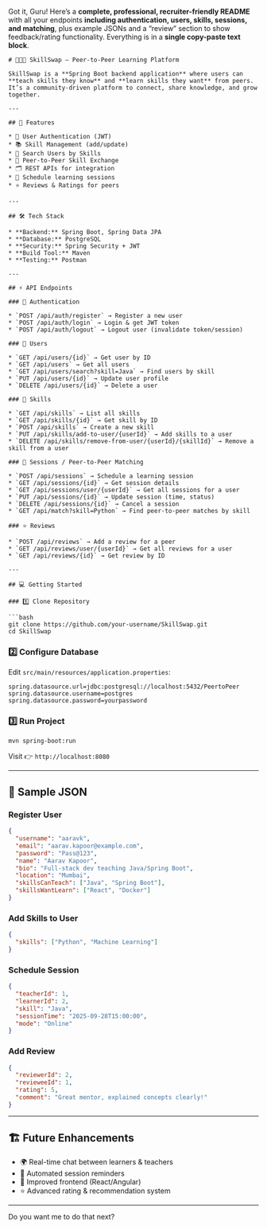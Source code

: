 Got it, Guru! Here’s a **complete, professional, recruiter-friendly README** with all your endpoints **including authentication, users, skills, sessions, and matching**, plus example JSONs and a “review” section to show feedback/rating functionality. Everything is in a **single copy-paste text block**.

````
# 🧑‍🤝‍🧑 SkillSwap – Peer-to-Peer Learning Platform

SkillSwap is a **Spring Boot backend application** where users can **teach skills they know** and **learn skills they want** from peers.  
It’s a community-driven platform to connect, share knowledge, and grow together.

---

## 🚀 Features

* 🔐 User Authentication (JWT)  
* 📚 Skill Management (add/update)  
* 🔎 Search Users by Skills  
* 🤝 Peer-to-Peer Skill Exchange  
* 🗂️ REST APIs for integration  
* 📅 Schedule learning sessions  
* ⭐ Reviews & Ratings for peers

---

## 🛠 Tech Stack

* **Backend:** Spring Boot, Spring Data JPA  
* **Database:** PostgreSQL  
* **Security:** Spring Security + JWT  
* **Build Tool:** Maven  
* **Testing:** Postman  

---

## ⚡ API Endpoints

### 🔑 Authentication

* `POST /api/auth/register` → Register a new user  
* `POST /api/auth/login` → Login & get JWT token  
* `POST /api/auth/logout` → Logout user (invalidate token/session)  

### 👤 Users

* `GET /api/users/{id}` → Get user by ID  
* `GET /api/users` → Get all users  
* `GET /api/users/search?skill=Java` → Find users by skill  
* `PUT /api/users/{id}` → Update user profile  
* `DELETE /api/users/{id}` → Delete a user  

### 🎯 Skills

* `GET /api/skills` → List all skills  
* `GET /api/skills/{id}` → Get skill by ID  
* `POST /api/skills` → Create a new skill  
* `PUT /api/skills/add-to-user/{userId}` → Add skills to a user  
* `DELETE /api/skills/remove-from-user/{userId}/{skillId}` → Remove a skill from a user  

### 📅 Sessions / Peer-to-Peer Matching

* `POST /api/sessions` → Schedule a learning session  
* `GET /api/sessions/{id}` → Get session details  
* `GET /api/sessions/user/{userId}` → Get all sessions for a user  
* `PUT /api/sessions/{id}` → Update session (time, status)  
* `DELETE /api/sessions/{id}` → Cancel a session  
* `GET /api/match?skill=Python` → Find peer-to-peer matches by skill  

### ⭐ Reviews

* `POST /api/reviews` → Add a review for a peer  
* `GET /api/reviews/user/{userId}` → Get all reviews for a user  
* `GET /api/reviews/{id}` → Get review by ID  

---

## 💻 Getting Started

### 1️⃣ Clone Repository

```bash
git clone https://github.com/your-username/SkillSwap.git
cd SkillSwap
````

### 2️⃣ Configure Database

Edit `src/main/resources/application.properties`:

```properties
spring.datasource.url=jdbc:postgresql://localhost:5432/PeertoPeer
spring.datasource.username=postgres
spring.datasource.password=yourpassword
```

### 3️⃣ Run Project

```bash
mvn spring-boot:run
```

Visit 👉 `http://localhost:8080`

---

## 📌 Sample JSON

### Register User

```json
{
  "username": "aaravk",
  "email": "aarav.kapoor@example.com",
  "password": "Pass@123",
  "name": "Aarav Kapoor",
  "bio": "Full-stack dev teaching Java/Spring Boot",
  "location": "Mumbai",
  "skillsCanTeach": ["Java", "Spring Boot"],
  "skillsWantLearn": ["React", "Docker"]
}
```

### Add Skills to User

```json
{
  "skills": ["Python", "Machine Learning"]
}
```

### Schedule Session

```json
{
  "teacherId": 1,
  "learnerId": 2,
  "skill": "Java",
  "sessionTime": "2025-09-28T15:00:00",
  "mode": "Online"
}
```

### Add Review

```json
{
  "reviewerId": 2,
  "revieweeId": 1,
  "rating": 5,
  "comment": "Great mentor, explained concepts clearly!"
}
```

---

## 🏗 Future Enhancements

* 🌍 Real-time chat between learners & teachers
* 📅 Automated session reminders
* 🎨 Improved frontend (React/Angular)
* ⭐ Advanced rating & recommendation system

---
Do you want me to do that next?
```
